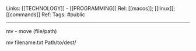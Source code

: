 Links: [[TECHNOLOGY]] - [[PROGRAMMING]]
Rel: [[macos]]; [[linux]]; [[commands]]
Ref: 
Tags: #public 

--- 
mv - move (file/path)

mv filename.txt Path/to/dest/